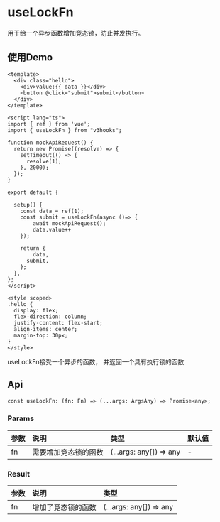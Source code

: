 # useLockFn

用于给一个异步函数增加竞态锁，防止并发执行。


## 使用Demo

```vue
<template>
  <div class="hello">
    <div>value:{{ data }}</div>
    <button @click="submit">submit</button>
  </div>
</template>

<script lang="ts">
import { ref } from 'vue';
import { useLockFn } from "v3hooks";

function mockApiRequest() {
  return new Promise((resolve) => {
    setTimeout(() => {
      resolve(1);
    }, 2000);
  });
}

export default {
  
  setup() {
    const data = ref(1);
    const submit = useLockFn(async ()=> {
        await mockApiRequest();
        data.value++
    });

    return {
        data,
      submit,
    };
  },
};
</script>

<style scoped>
.hello {
  display: flex;
  flex-direction: column;
  justify-content: flex-start;
  align-items: center;
  margin-top: 30px;
}
</style>
```

useLockFn接受一个异步的函数， 并返回一个具有执行锁的函数

## Api
```
const useLockFn: (fn: Fn) => (...args: ArgsAny) => Promise<any>;
```
### Params

| 参数 | 说明 | 类型 | 默认值 |
| :----| :---- | :---- | :---- |
| fn	 | 需要增加竞态锁的函数	 | (...args: any[]) => any | - |

### Result

| 参数 | 说明 | 类型 |
| :----| :---- | :---- |
| fn	 | 增加了竞态锁的函数 | (...args: any[]) => any |